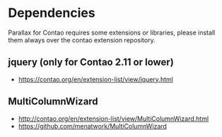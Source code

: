 Dependencies
============

Parallax for Contao requires some extensions or libraries, please install them always over the contao extension repository.

jquery (only for Contao 2.11 or lower)
-------------------------------------- 

* https://contao.org/en/extension-list/view/jquery.html

MultiColumnWizard
-----------------

* http://contao.org/en/extension-list/view/MultiColumnWizard.html
* https://github.com/menatwork/MultiColumnWizard
